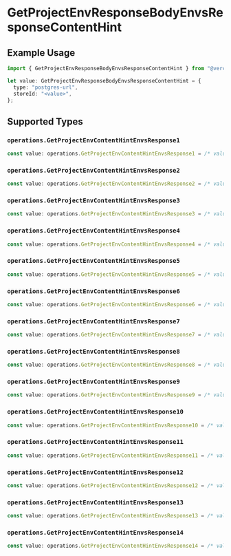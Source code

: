 # GetProjectEnvResponseBodyEnvsResponseContentHint

## Example Usage

```typescript
import { GetProjectEnvResponseBodyEnvsResponseContentHint } from "@vercel/sdk/models/operations";

let value: GetProjectEnvResponseBodyEnvsResponseContentHint = {
  type: "postgres-url",
  storeId: "<value>",
};
```

## Supported Types

### `operations.GetProjectEnvContentHintEnvsResponse1`

```typescript
const value: operations.GetProjectEnvContentHintEnvsResponse1 = /* values here */
```

### `operations.GetProjectEnvContentHintEnvsResponse2`

```typescript
const value: operations.GetProjectEnvContentHintEnvsResponse2 = /* values here */
```

### `operations.GetProjectEnvContentHintEnvsResponse3`

```typescript
const value: operations.GetProjectEnvContentHintEnvsResponse3 = /* values here */
```

### `operations.GetProjectEnvContentHintEnvsResponse4`

```typescript
const value: operations.GetProjectEnvContentHintEnvsResponse4 = /* values here */
```

### `operations.GetProjectEnvContentHintEnvsResponse5`

```typescript
const value: operations.GetProjectEnvContentHintEnvsResponse5 = /* values here */
```

### `operations.GetProjectEnvContentHintEnvsResponse6`

```typescript
const value: operations.GetProjectEnvContentHintEnvsResponse6 = /* values here */
```

### `operations.GetProjectEnvContentHintEnvsResponse7`

```typescript
const value: operations.GetProjectEnvContentHintEnvsResponse7 = /* values here */
```

### `operations.GetProjectEnvContentHintEnvsResponse8`

```typescript
const value: operations.GetProjectEnvContentHintEnvsResponse8 = /* values here */
```

### `operations.GetProjectEnvContentHintEnvsResponse9`

```typescript
const value: operations.GetProjectEnvContentHintEnvsResponse9 = /* values here */
```

### `operations.GetProjectEnvContentHintEnvsResponse10`

```typescript
const value: operations.GetProjectEnvContentHintEnvsResponse10 = /* values here */
```

### `operations.GetProjectEnvContentHintEnvsResponse11`

```typescript
const value: operations.GetProjectEnvContentHintEnvsResponse11 = /* values here */
```

### `operations.GetProjectEnvContentHintEnvsResponse12`

```typescript
const value: operations.GetProjectEnvContentHintEnvsResponse12 = /* values here */
```

### `operations.GetProjectEnvContentHintEnvsResponse13`

```typescript
const value: operations.GetProjectEnvContentHintEnvsResponse13 = /* values here */
```

### `operations.GetProjectEnvContentHintEnvsResponse14`

```typescript
const value: operations.GetProjectEnvContentHintEnvsResponse14 = /* values here */
```

